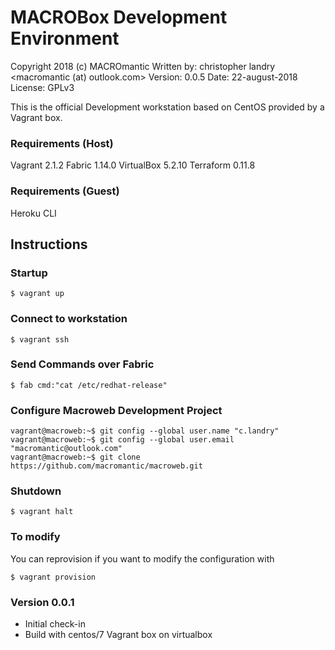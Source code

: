 # MACROBox Development Environment
Copyright 2018 (c) MACROmantic
Written by: christopher landry <macromantic (at) outlook.com>
Version: 0.0.5
Date: 22-august-2018
License: GPLv3

This is the official Development workstation based on CentOS provided by a Vagrant box.

### Requirements (Host)
Vagrant 2.1.2
Fabric 1.14.0
VirtualBox 5.2.10
Terraform 0.11.8 

### Requirements (Guest)
Heroku CLI

## Instructions

### Startup

```
$ vagrant up
```

### Connect to workstation

```
$ vagrant ssh
```

### Send Commands over Fabric

```
$ fab cmd:"cat /etc/redhat-release"
```

### Configure Macroweb Development Project

```
vagrant@macroweb:~$ git config --global user.name "c.landry"
vagrant@macroweb:~$ git config --global user.email "macromantic@outlook.com"
vagrant@macroweb:~$ git clone https://github.com/macromantic/macroweb.git
```

### Shutdown

```
$ vagrant halt
```

### To modify 
You can reprovision if you want to modify the configuration with
```
$ vagrant provision
```

### Version 0.0.1
- Initial check-in
- Build with centos/7 Vagrant box on virtualbox

